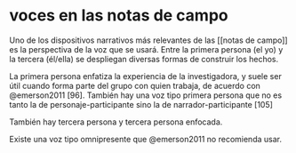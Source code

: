 # voces en las notas de campo
Uno de los dispositivos narrativos más relevantes de las [[notas de campo]] es la perspectiva de la voz que se usará. Entre la primera persona (el yo) y la tercera (él/ella) se despliegan diversas formas de construir los hechos.

La primera persona enfatiza la experiencia de la investigadora, y suele ser útil cuando forma parte del grupo con quien trabaja, de acuerdo con @emerson2011 [96]. También hay una voz tipo primera persona que no es tanto la de personaje-participante sino la de narrador-participante [105]

También hay tercera persona y tercera persona enfocada.

Existe una voz tipo omnipresente que @emerson2011 no recomienda usar.